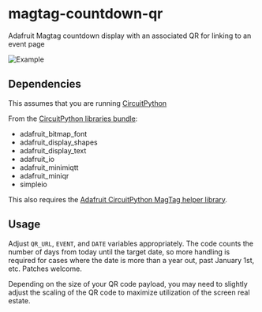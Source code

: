 # magtag-countdown-qr

Adafruit Magtag countdown display with an associated QR for linking to an event page

![Example](https://github.com/pid1/magtag-countdown-qr/blob/main/example.png?raw=true)

## Dependencies

This assumes that you are running [CircuitPython](https://circuitpython.org/board/adafruit_magtag_2.9_grayscale/)

From the [CircuitPython libraries bundle](https://circuitpython.org/libraries):

* adafruit_bitmap_font
* adafruit_display_shapes
* adafruit_display_text
* adafruit_io
* adafruit_minimiqtt
* adafruit_miniqr
* simpleio

This also requires the [Adafruit CircuitPython MagTag helper library](https://github.com/adafruit/Adafruit_CircuitPython_MagTag).

## Usage

Adjust `QR_URL`, `EVENT`, and `DATE` variables appropriately. The code counts the number of days from today until the target date, so more handling is required for cases where the date is more than a year out, past January 1st, etc. Patches welcome.

Depending on the size of your QR code payload, you may need to slightly adjust the scaling of the QR code to maximize utilization of the screen real estate.
